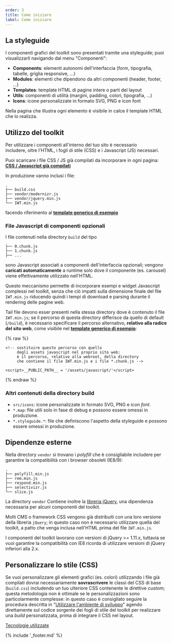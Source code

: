 ```yaml
---
order: 3
title: Come iniziare
label: Come iniziare
---
```


## La styleguide

I componenti grafici del toolkit sono presentati tramite una styleguide;
puoi visualizzarli navigando dal menu "Componenti":

- **Components**: elementi autonomi dell'interfaccia (form, tipografia, tabelle, griglia responsive, ...)  
- **Modules**: elementi che dipendono da altri componenti (header, footer, ...)
- **Templates**: template HTML di pagine intere o parti del layout
- **Utils**: componenti di utilità (margini, padding, colori, tipografia, ...)
- **Icons**: icone personalizzate in formato SVG, PNG e icon font

Nella pagina che illustra ogni elemento è visibile in calce il template HTML che lo realizza.

## Utilizzo del toolkit

Per utilizzare i componenti all'interno del tuo sito è necessario<br>
includere, oltre l'HTML, i fogli di stile (CSS) e i Javascript (JS) necessari.

Puoi scaricare i file CSS / JS già compilati da incorporare in ogni pagina:<br>
**[CSS / Javascript già compilati](https://github.com/italia/ita-web-toolkit/tree/gh-pages/build)**

In produzione vanno inclusi i file:

```
.
├── build.css
├── vendor/modernizr.js
├── vendor/jquery.min.js
└── IWT.min.js
```

facendo riferimento al
**[template generico di esempio](https://raw.githubusercontent.com/italia/ita-web-toolkit/gh-pages/build/index.html)**

### File Javascript di componenti opzionali

I file contenuti nella directory `build` del tipo

```
├── 0.chunk.js
├── 1.chunk.js
├── ...
```

sono Javascript associati a componenti dell'interfaccia opzionali; vengono **caricati automaticamente** a runtime
solo dove il componente (es. carousel) viene effettivamente utilizzato nell'HTML.

Questo meccanismo permette di incorporare esempi e widget Javascript complessi nel toolkit, senza che ciò impatti sulla dimensione
finale del file `IWT.min.js` riducendo quindi i tempi di download e parsing durante il rendering delle pagine web.

Tail file devono esser presenti nella stessa directory dove è contenuto il file `IWT.min.js`;
se il percorso di questa directory differisce da quello di default (`/build`), è necessario specificare
il percorso alternativo, **relativo alla radice del sito web**, come visibile nel
**[template generico di esempio](https://raw.githubusercontent.com/italia/ita-web-toolkit/gh-pages/build/index.html)**:

{% raw %}
```
<!-- sostituire questo percorso con quello
     degli assets javascript nel proprio sito web:
     è il percorso, relativo alla webroot, della directory
     che contiene il file IWT.min.js e i file *.chunk.js -->

<script>__PUBLIC_PATH__ = '/assets/javascript/'</script>
```
{% endraw %}

### Altri contenuti della directory build

- `src/icons`: icone personalizzate in formato SVG, PNG e *icon font*.
- `*.map`: file utili solo in fase di debug e possono essere omessi in produzione.
- `*.styleguide.*`: file che definiscono l'aspetto della styleguide e possono essere omessi in produzione.

## Dipendenze esterne

Nella directory `vendor` si trovano i *polyfill* che è consigliabile includere per garantire la compatibilità
con i browser obsoleti (IE8/9):

```
.
├── polyfill.min.js
├── rem.min.js
├── respond.min.js
├── selectivizr.js
└── slice.js
```

La directory `vendor` Contiene inoltre la [libreria jQuery](https://jquery.com/),
una dipendenza necessaria per alcuni componenti del toolkit.

Molti CMS o framework CSS vengono già distribuiti con una loro versione della libreria `jQuery`;
in questo caso non è necessario utilizzare quella del toolkit, a patto che venga inclusa
nell'HTML prima del file `IWT.min.js`.

I componenti del toolkit lavorano con versioni di jQuery >= 1.11.x, tuttavia
se vuoi garantire la compatibilità con IE8 ricorda di utilizzare versioni
di jQuery inferiori alla 2.x.

## Personalizzare lo stile (CSS)

Se vuoi personalizzare gli elementi grafici (es. colori)
utilizzando i file già compilati dovrai necessariamente **sovrascrivere** le classi del CSS di base (`build.css`)
includendo un tuo ulteriore CSS contenente le direttive *custom*;
questa metodologia non è ottimale se le personalizzazioni
sono particolarmente complesse: in questo caso è consigliato
seguire la procedura descritta in "[Utilizzare l'ambiente di sviluppo](sviluppare)"
agendo direttamente sul codice sorgente dei fogli di stile del toolkit
per realizzare una *build* personalizzata, prima di integrare il CSS nel layout.

[Tecnologie utilizzate](tecnologie)

{% include '_footer.md' %}

